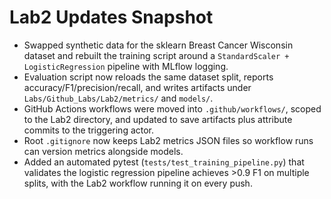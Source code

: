 # Lab2 Updates Snapshot

- Swapped synthetic data for the sklearn Breast Cancer Wisconsin dataset and rebuilt the training script around a `StandardScaler + LogisticRegression` pipeline with MLflow logging.
- Evaluation script now reloads the same dataset split, reports accuracy/F1/precision/recall, and writes artifacts under `Labs/Github_Labs/Lab2/metrics/` and `models/`.
- GitHub Actions workflows were moved into `.github/workflows/`, scoped to the Lab2 directory, and updated to save artifacts plus attribute commits to the triggering actor.
- Root `.gitignore` now keeps Lab2 metrics JSON files so workflow runs can version metrics alongside models.
- Added an automated pytest (`tests/test_training_pipeline.py`) that validates the logistic regression pipeline achieves >0.9 F1 on multiple splits, with the Lab2 workflow running it on every push.
